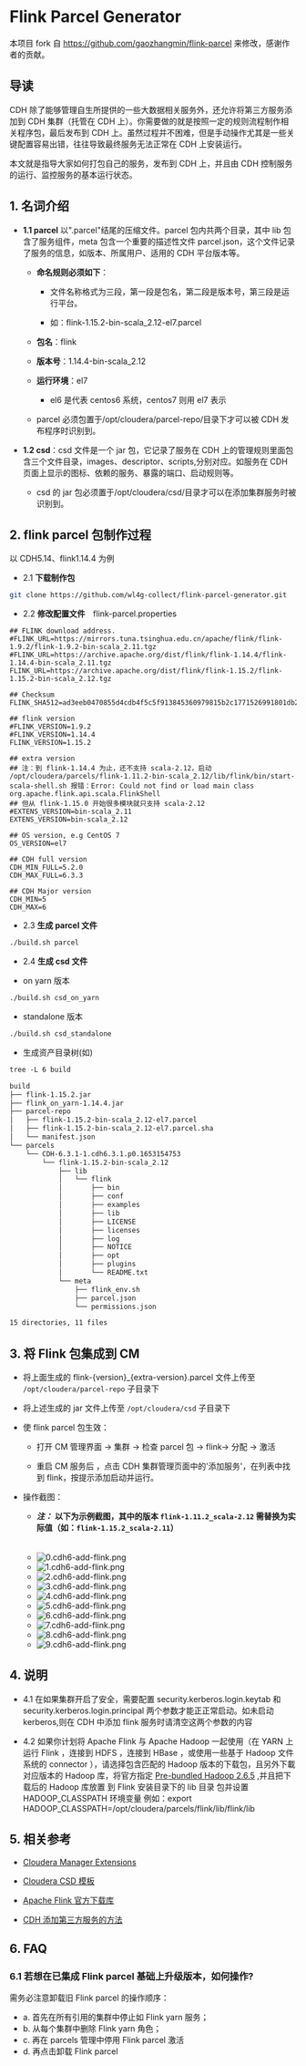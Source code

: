 # Flink Parcel Generator

本项目 fork 自 https://github.com/gaozhangmin/flink-parcel 来修改，感谢作者的贡献。

## 导读

CDH 除了能够管理自生所提供的一些大数据相关服务外，还允许将第三方服务添加到 CDH 集群（托管在 CDH 上）。你需要做的就是按照一定的规则流程制作相关程序包，最后发布到 CDH 上。虽然过程并不困难，但是手动操作尤其是一些关键配置容易出错，往往导致最终服务无法正常在 CDH 上安装运行。

本文就是指导大家如何打包自己的服务，发布到 CDH 上，并且由 CDH 控制服务的运行、监控服务的基本运行状态。

## 1. 名词介绍

- **1.1 parcel** 以".parcel"结尾的压缩文件。parcel 包内共两个目录，其中 lib 包含了服务组件，meta 包含一个重要的描述性文件 parcel.json，这个文件记录了服务的信息，如版本、所属用户、适用的 CDH 平台版本等。

  - **命名规则必须如下**：

    - 文件名称格式为三段，第一段是包名，第二段是版本号，第三段是运行平台。

    - 如：flink-1.15.2-bin-scala_2.12-el7.parcel

  - **包名**：flink

  - **版本号**：1.14.4-bin-scala_2.12

  - **运行环境**：el7

    - el6 是代表 centos6 系统，centos7 则用 el7 表示

  - parcel 必须包置于/opt/cloudera/parcel-repo/目录下才可以被 CDH 发布程序时识别到。

- **1.2 csd**：csd 文件是一个 jar 包，它记录了服务在 CDH 上的管理规则里面包含三个文件目录，images、descriptor、scripts,分别对应。如服务在 CDH 页面上显示的图标、依赖的服务、暴露的端口、启动规则等。

  - csd 的 jar 包必须置于/opt/cloudera/csd/目录才可以在添加集群服务时被识别到。

## 2. flink parcel 包制作过程

以 CDH5.14、flink1.14.4 为例

- 2.1 **下载制作包**

```bash
git clone https://github.com/wl4g-collect/flink-parcel-generator.git
```

- 2.2 **修改配置文件**　flink-parcel.properties

```properties
## FLINK download address.
#FLINK_URL=https://mirrors.tuna.tsinghua.edu.cn/apache/flink/flink-1.9.2/flink-1.9.2-bin-scala_2.11.tgz
#FLINK_URL=https://archive.apache.org/dist/flink/flink-1.14.4/flink-1.14.4-bin-scala_2.11.tgz
FLINK_URL=https://archive.apache.org/dist/flink/flink-1.15.2/flink-1.15.2-bin-scala_2.12.tgz

## Checksum
FLINK_SHA512=ad3eeb0470855d4cdb4f5c5f913845360979815b2c1771526991801db2f15ed49fec5cf8166a598e8c3e03c8dd24afb003c96877362c95e9bfba0bfd987cd849

## flink version
#FLINK_VERSION=1.9.2
#FLINK_VERSION=1.14.4
FLINK_VERSION=1.15.2

## extra version
## 注：到 flink-1.14.4 为止，还不支持 scala-2.12，启动 /opt/cloudera/parcels/flink-1.11.2-bin-scala_2.12/lib/flink/bin/start-scala-shell.sh 报错：Error: Could not find or load main class org.apache.flink.api.scala.FlinkShell
## 但从 flink-1.15.0 开始很多模块就只支持 scala-2.12
#EXTENS_VERSION=bin-scala_2.11
EXTENS_VERSION=bin-scala_2.12

## OS version, e.g CentOS 7
OS_VERSION=el7

## CDH full version
CDH_MIN_FULL=5.2.0
CDH_MAX_FULL=6.3.3

## CDH Major version
CDH_MIN=5
CDH_MAX=6
```

- 2.3 **生成 parcel 文件**  

```bash
./build.sh parcel
```

- 2.4 **生成 csd 文件**

- on yarn 版本

```bash
./build.sh csd_on_yarn
```

- standalone 版本

```bash
./build.sh csd_standalone
```

- 生成资产目录树(如)

```txt
tree -L 6 build

build
├── flink-1.15.2.jar
├── flink_on_yarn-1.14.4.jar
├── parcel-repo
│   ├── flink-1.15.2-bin-scala_2.12-el7.parcel
│   ├── flink-1.15.2-bin-scala_2.12-el7.parcel.sha
│   └── manifest.json
└── parcels
    └── CDH-6.3.1-1.cdh6.3.1.p0.1653154753
        └── flink-1.15.2-bin-scala_2.12
            ├── lib
            │   └── flink
            │       ├── bin
            │       ├── conf
            │       ├── examples
            │       ├── lib
            │       ├── LICENSE
            │       ├── licenses
            │       ├── log
            │       ├── NOTICE
            │       ├── opt
            │       ├── plugins
            │       └── README.txt
            └── meta
                ├── flink_env.sh
                ├── parcel.json
                └── permissions.json

15 directories, 11 files
```

## 3. 将 Flink 包集成到 CM

- 将上面生成的 flink-{version}_{extra-version}.parcel 文件上传至 `/opt/cloudera/parcel-repo` 子目录下

- 将上述生成的 jar 文件上传至 `/opt/cloudera/csd` 子目录下

- 使 flink parcel 包生效：　　

  - 打开 CM 管理界面 -> 集群 -> 检查 parcel 包 -> flink-> 分配 -> 激活

  - 重启 CM 服务后 ，点击 CDH 集群管理页面中的'添加服务'，在列表中找到 flink，按提示添加启动并运行。

- 操作截图：

  - ***注：*** **以下为示例截图，其中的版本 `flink-1.11.2_scala-2.12` 需替换为实际值（如：`flink-1.15.2_scala-2.11`）**
</br></br></br>
  - ![0.cdh6-add-flink.png](shots/0.cdh6-add-flink.png)
  - ![1.cdh6-add-flink.png](shots/1.cdh6-add-flink.png)
  - ![2.cdh6-add-flink.png](shots/2.cdh6-add-flink.png)
  - ![3.cdh6-add-flink.png](shots/3.cdh6-add-flink.png)
  - ![4.cdh6-add-flink.png](shots/4.cdh6-add-flink.png)
  - ![5.cdh6-add-flink.png](shots/5.cdh6-add-flink.png)
  - ![6.cdh6-add-flink.png](shots/6.cdh6-add-flink.png)
  - ![7.cdh6-add-flink.png](shots/7.cdh6-add-flink.png)
  - ![8.cdh6-add-flink.png](shots/8.cdh6-add-flink.png)
  - ![9.cdh6-add-flink.png](shots/9.cdh6-add-flink.png)

## 4. 说明

- 4.1 在如果集群开启了安全，需要配置 security.kerberos.login.keytab 和 security.kerberos.login.principal 两个参数才能正正常启动。如未启动 kerberos,则在 CDH 中添加 flink 服务时请清空这两个参数的内容

- 4.2 如果你计划将 Apache Flink 与 Apache Hadoop 一起使用（在 YARN 上运行 Flink ，连接到 HDFS ，连接到 HBase ，或使用一些基于 Hadoop 文件系统的 connector ），请选择包含匹配的 Hadoop 版本的下载包，且另外下載对应版本的 Hadoop 库，将官方指定 [Pre-bundled Hadoop 2.6.5](https://repo.maven.apache.org/maven2/org/apache/flink/flink-shaded-hadoop-2-uber/2.6.5-7.0/flink-shaded-hadoop-2-uber-2.6.5-7.0.jar) ,并且把下载后的 Hadoop 库放置 到 Flink 安装目录下的 lib 目录 包并设置 HADOOP_CLASSPATH 环境变量
例如：export HADOOP_CLASSPATH=/opt/cloudera/parcels/flink/lib/flink/lib

## 5. 相关参考

- [Cloudera Manager Extensions](https://github.com/cloudera/cm_csds)

- [Cloudera CSD 模板](https://github.com/cloudera/cm_csds)

- [Apache Flink 官方下载库](https://archive.apache.org/dist/flink/)

- [CDH 添加第三方服务的方法](https://blog.csdn.net/tony_328427685/article/details/86514385)

## 6. FAQ

### 6.1 若想在已集成 Flink parcel 基础上升级版本，如何操作?

需务必注意卸载旧 Flink parcel 的操作顺序：

- a. 首先在所有引用的集群中停止如 Flink yarn 服务；
- b. 从每个集群中删除 Flink yarn 角色；
- c. 再在 parcels 管理中停用 Flink parcel 激活
- d. 再点击卸载 Flink parcel
